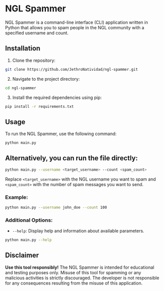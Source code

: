 # NGL Spammer

NGL Spammer is a command-line interface (CLI) application written in Python that allows you to spam people in the NGL community with a specified username and count.

## Installation

1. Clone the repository:

```bash
git clone https://github.com/JethroNatividad/ngl-spammer.git
```

2. Navigate to the project directory:

```bash
cd ngl-spammer
```

3. Install the required dependencies using pip:

```bash
pip install -r requirements.txt
```

## Usage

To run the NGL Spammer, use the following command:

```bash
python main.py
```

## Alternatively, you can run the file directly:

```bash
python main.py --username <target_username> --count <spam_count>
```

Replace `<target_username>` with the NGL username you want to spam and `<spam_count>` with the number of spam messages you want to send.

### Example:

```bash
python main.py --username john_doe --count 100
```

### Additional Options:

- `--help`: Display help and information about available parameters.

```bash
python main.py --help
```

## Disclaimer

**Use this tool responsibly!** The NGL Spammer is intended for educational and testing purposes only. Misuse of this tool for spamming or any malicious activities is strictly discouraged. The developer is not responsible for any consequences resulting from the misuse of this application.